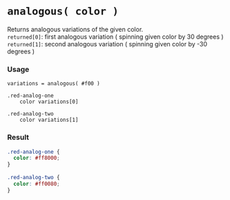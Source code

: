 # `analogous( color )`

Returns analogous variations of the given color.  
`returned[0]`: first analogous variation ( spinning given color by 30 degrees )  
`returned[1]`: second analogous variation ( spinning given color by -30 degrees )

### Usage

```stylus
variations = analogous( #f00 )

.red-analog-one
    color variations[0]
    
.red-analog-two
    color variations[1]
```

### Result

```css
.red-analog-one {
  color: #ff8000;
}
    
.red-analog-two {
  color: #ff0080;
}
```
